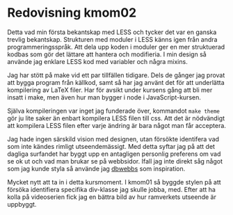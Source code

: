 ---
---
# Redovisning kmom02

Detta vad min första bekantskap med LESS och tycker det var en ganska trevlig
bekantskap. Strukturen med moduler i LESS känns igen från andra
programmeringsspråk. Att dela upp koden i moduler ger en mer struktuerad kodbas
som gör det lättare att hantera och modifieria. I min design så använde jag
enklare LESS kod med variabler och några mixins.

Jag har stött på make vid ett par tillfällen tidigare. Dels de gånger jag provat
att bygga program från källkod, samt så har jag använt det för att underlätta
kompilering av LaTeX filer. Har för avsikt under kursens gång att bli mer insatt
i make, men även hur man bygger i node i JavaScript-kursen.

Själva kompileringen var inget jag funderade över, kommandot `make theme` gör
ju lite saker än enbart kompilera LESS filen till css. Att det är nödvändigt att
kompilera LESS filen efter varje ändring är bara något man får acceptera.

Jag hade ingen särskild vision med designen, utan försökte identifera vad som
inte kändes rimligt utseendemässigt. Med detta syftar jag på att det dagliga
surfandet har byggt upp en antagligen personlig preferens om vad se ok ut och
vad man brukar se på webbsidor. Ifall jag inte direkt såg något som jag kunde
styla så använde jag [dbwebbs](https://dbwebb.se/) som inspiration.

Mycket nytt att ta in i detta kursmoment. I kmom01 så byggde stylen på att
försöka identifiera specifika div-klasse jag skulle jobba, med. Efter att ha
kolla på videoserien fick jag en bättra bild av hur ramverkets utseende är
uppbyggt.




<!-- 
Vad tycker du om LESS och det sättet vi jobbar med LESS-moduler?
Är du bekant med Makefiler och make sedan tidigare, eller något liknande byggverktyg? Vad anser du om det?
Hur kändes det att kompilera LESS till CSS, var det något du reflekterade över?
Kommentera ditt tema, hur kan man beskriva dess design och hade du några planer på “design” när du byggde ditt tema?
Vilken är din TIL för detta kmom? 
-->
